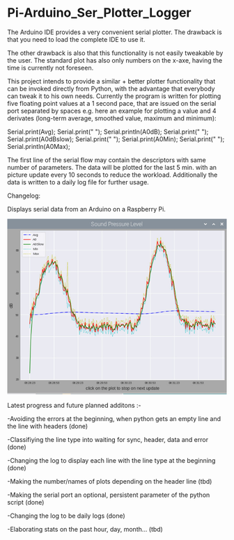 # Pi-Arduino_Ser_Plotter_Logger
The Arduino IDE provides a very convenient serial plotter. The drawback is that you need to load the complete IDE to use it.

The other drawback is also that this functionality is not easily tweakable by the user.
The standard plot has also only numbers on the x-axe, having the time is currently not foreseen.

This project intends to provide a similar + better plotter functionality that can be invoked directly from Python, with the advantage that everybody can tweak it to his own needs.
Currently the program is written for plotting five floating point values at a 1 second pace, that are issued on the serial port separated by spaces e.g. here an example for plotting a value and 4 derivates (long-term average, smoothed value, maximum and minimum):

Serial.print(Avg);  Serial.print(" "); Serial.println(A0dB); Serial.print(" "); Serial.print(A0dBslow); Serial.print(" "); Serial.print(A0Min);   Serial.print(" "); Serial.println(A0Max); 

The first line of the serial flow may contain the descriptors with same number of  parameters.
The data will be plotted for the last 5 min. with an picture update every 10 seconds to reduce the workload.
Additionally the data is written to a daily log file for further usage.

Changelog:

Displays serial data from an Arduino on a Raspberry Pi.

![screenshot](plot.jpg)

Latest progress and future planned additons :-

-Avoiding the errors at the beginning, when python gets an empty line and the line with headers (done)

-Classifiying the line type into waiting for sync, header, data and error (done)

-Changing the log to display each line with the line type at the beginning (done)

-Making the number/names of plots depending on the header line (tbd)

-Making the serial port an optional, persistent parameter of the python script (done)

-Changing the log to be daily logs (done)

-Elaborating stats on the past hour, day, month... (tbd)


